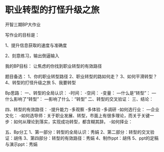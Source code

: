 # 职业转型的打怪升级之旅
开智三期BP大作业

写作业的目标是：

1、提升信息获取的速度与准确度

2、刻意练习，输出倒逼输入

我的BP目标：
让焦虑的你找到职业转型的有效路径

题目备选：
1、你的职业转型路径
2、职业转型的路如何走？
3、如何平滑转型？
4、转型的打怪升级之旅
5、我要转型

Bp思路：
一、转型的全局认识：
       -时间：
       -空间：
       -变量：
       —什么是“转型”：
       —什么影响了“转型”：
       —影响了什么：“转型”
二、转型的交叉验证：
三、结论：

四、转型的有效路径：
-提升能力
-多观察
-多体验
-多调研
-如何选行业：
       —企业文化：
-如何选导师：关于职业发展、转型，市面上有很多理论，而关于关键一步：如何从理论到落实，实现成功转型，都含糊其辞。
-如何择业：
    
五、Bp分工
1、第一部分：转型的全局认识：秀娟
2、第二部分：转型的交叉验证：胡伟
3、第四部分：转型的有效路径：秀娟
4、制作ppt：胡伟
5、ppt的定稿与演示ppt：秀娟
